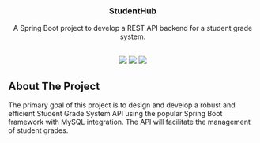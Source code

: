 <p align="center">
  <h3 align="center">StudentHub</h3>

  <p align="center">
    A Spring Boot project to develop a REST API backend for a student grade system.
    <br>
  <br>
  <p align="center">
    <img src="https://img.shields.io/badge/%E2%80%8E%20-Spring%20Boot-yellowgreen?style=for-the-badge&logo=Spring">
    <img src="https://img.shields.io/badge/%E2%80%8E%20-MySQL-blue?style=for-the-badge&logo=MySQL">
    <img src="https://img.shields.io/badge/%E2%80%8E%20-Java-orange?style=for-the-badge&logo=OpenJDK">
  </p>
</p>

## About The Project

The primary goal of this project is to design and develop a robust and efficient Student Grade System API using the popular Spring Boot framework with MySQL integration.  The API will facilitate the management of student grades.
